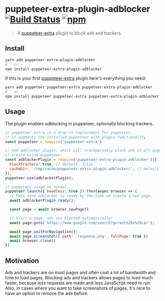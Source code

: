 # puppeteer-extra-plugin-adblocker [![Build Status](https://travis-ci.org/berstend/puppeteer-extra.svg?branch=master)](https://travis-ci.org/berstend/puppeteer-extra) [![npm](https://img.shields.io/npm/v/puppeteer-extra-plugin-adblocker.svg)](https://www.npmjs.com/package/puppeteer-extra-plugin-adblocker)

> A [puppeteer-extra](https://github.com/berstend/puppeteer-extra) plugin to block ads and trackers.

## Install

```bash
yarn add puppeteer-extra-plugin-adblocker
# - or -
npm install puppeteer-extra-plugin-adblocker
```

If this is your first [puppeteer-extra](https://github.com/berstend/puppeteer-extra) plugin here's everything you need:

```bash
yarn add puppeteer puppeteer-extra puppeteer-extra-plugin-adblocker
# - or -
npm install puppeteer puppeteer-extra puppeteer-extra-plugin-adblocker
```

## Usage

The plugin enables adblocking in puppeteer, optionally blocking trackers.

```javascript
// puppeteer-extra is a drop-in replacement for puppeteer,
// it augments the installed puppeteer with plugin functionality
const puppeteer = require('puppeteer-extra')

// Add adblocker plugin, which will transparently block ads in all pages you
// create using puppeteer.
const adblockerPlugin = require('puppeteer-extra-plugin-adblocker')({
  blockTrackers: true, // default: false
  cacheDir: '/tmp/cache/puppeteer-extra-plugin-adblocker/', // default: no caching
});
puppeteer.use(adblockerPlugin);

// puppeteer usage as normal
puppeteer.launch({ headless: true }).then(async browser => {
  // Make sure adblocker is ready by the time we create a new page.
  await adblockerPlugin.ready();

  const page = await browser.newPage()

  // Visit a page, ads are blocked automatically!
  await page.goto('https://www.google.com/search?q=rent%20a%20car');

  await page.waitForNavigation();
  await page.screenshot({ path: 'response.png', fullPage: true })
  await browser.close()
})
```

## Motivation

Ads and trackers are on most pages and often cost a lot of bandwidth and time
to load pages. Blocking ads and trackers allows pages to load much faster,
because less requests are made and less JavaScript need to run. Also, in cases
where you want to take screenshots of pages, it's nice to have an option to
remove the ads before.

